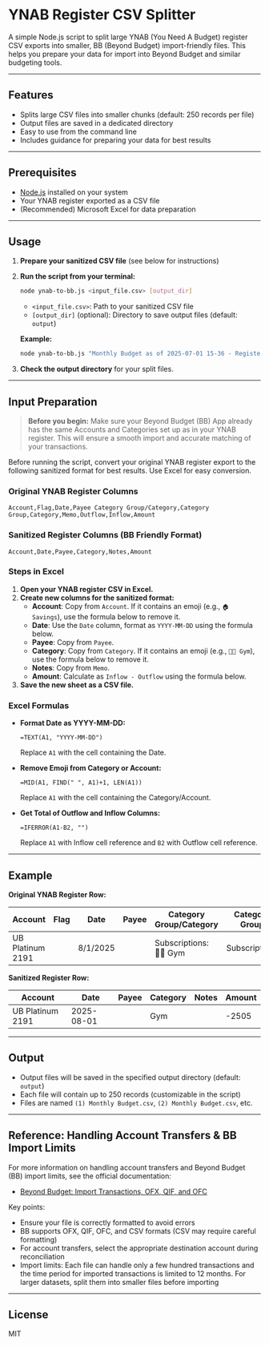 # YNAB Register CSV Splitter

A simple Node.js script to split large YNAB (You Need A Budget) register CSV exports into smaller, BB (Beyond Budget) import-friendly files. This helps you prepare your data for import into Beyond Budget and similar budgeting tools.

---

## Features
- Splits large CSV files into smaller chunks (default: 250 records per file)
- Output files are saved in a dedicated directory
- Easy to use from the command line
- Includes guidance for preparing your data for best results

---

## Prerequisites
- [Node.js](https://nodejs.org/) installed on your system
- Your YNAB register exported as a CSV file
- (Recommended) Microsoft Excel for data preparation

---

## Usage

1. **Prepare your sanitized CSV file** (see below for instructions)
2. **Run the script from your terminal:**
   ```sh
   node ynab-to-bb.js <input_file.csv> [output_dir]
   ```
   - `<input_file.csv>`: Path to your sanitized CSV file
   - `[output_dir]` (optional): Directory to save output files (default: `output`)

   **Example:**
   ```sh
   node ynab-to-bb.js "Monthly Budget as of 2025-07-01 15-36 - Register.csv"
   ```

3. **Check the output directory** for your split files.

---

## Input Preparation

> **Before you begin:**
> Make sure your Beyond Budget (BB) App already has the same Accounts and Categories set up as in your YNAB register. This will ensure a smooth import and accurate matching of your transactions.

Before running the script, convert your original YNAB register export to the following sanitized format for best results. Use Excel for easy conversion.

### Original YNAB Register Columns
```
Account,Flag,Date,Payee	Category Group/Category,Category Group,Category,Memo,Outflow,Inflow,Amount
```

### Sanitized Register Columns (BB Friendly Format)
```
Account,Date,Payee,Category,Notes,Amount
```

### Steps in Excel
1. **Open your YNAB register CSV in Excel.**
2. **Create new columns for the sanitized format:**
   - **Account**: Copy from `Account`. If it contains an emoji (e.g., `🏠 Savings`), use the formula below to remove it.
   - **Date**: Use the `Date` column, format as `YYYY-MM-DD` using the formula below.
   - **Payee**: Copy from `Payee`.
   - **Category**: Copy from `Category`. If it contains an emoji (e.g., `💪🏻 Gym`), use the formula below to remove it.
   - **Notes**: Copy from `Memo`.
   - **Amount**: Calculate as `Inflow - Outflow` using the formula below.
3. **Save the new sheet as a CSV file.**

### Excel Formulas
- **Format Date as YYYY-MM-DD:**
  ```excel
  =TEXT(A1, "YYYY-MM-DD")
  ```
  Replace `A1` with the cell containing the Date.

- **Remove Emoji from Category or Account:**
  ```excel
  =MID(A1, FIND(" ", A1)+1, LEN(A1))
  ```
  Replace `A1` with the cell containing the Category/Account.

- **Get Total of Outflow and Inflow Columns:**
  ```excel
  =IFERROR(A1-B2, "")
  ```
  Replace `A1` with Inflow cell reference and `B2` with Outflow cell reference.

---

## Example

**Original YNAB Register Row:**

| Account           | Flag | Date      | Payee | Category Group/Category | Category Group | Category | Memo | Outflow | Inflow | Amount |
|-------------------|------|-----------|-------|------------------------|----------------|----------|------|---------|--------|--------|
| UB Platinum 2191  |      | 8/1/2025  |       | Subscriptions: 💪🏻 Gym | Subscriptions  | Gym      |      | 2505    | 0      | -2505  |

**Sanitized Register Row:**

| Account           | Date       | Payee | Category | Notes | Amount |
|-------------------|------------|-------|----------|-------|--------|
| UB Platinum 2191  | 2025-08-01 |       | Gym      |       | -2505  |

---

## Output
- Output files will be saved in the specified output directory (default: `output`)
- Each file will contain up to 250 records (customizable in the script)
- Files are named `(1) Monthly Budget.csv`, `(2) Monthly Budget.csv`, etc.

---

## Reference: Handling Account Transfers & BB Import Limits
For more information on handling account transfers and Beyond Budget (BB) import limits, see the official documentation:
- [Beyond Budget: Import Transactions, OFX, QIF, and OFC](https://www.beyondbudgetapp.com/import-transactions/ofx-qif-and-ofc)

Key points:
- Ensure your file is correctly formatted to avoid errors
- BB supports OFX, QIF, OFC, and CSV formats (CSV may require careful formatting)
- For account transfers, select the appropriate destination account during reconciliation
- Import limits: Each file can handle only a few hundred transactions and the time period for imported transactions is limited to 12 months. For larger datasets, split them into smaller files before importing

---

## License
MIT 

